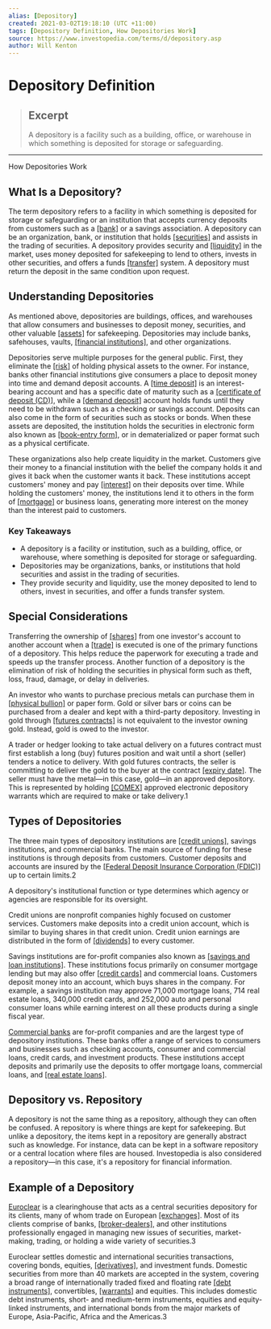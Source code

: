 ```yaml
---
alias: [Depository]
created: 2021-03-02T19:18:10 (UTC +11:00)
tags: [Depository Definition, How Depositories Work]
source: https://www.investopedia.com/terms/d/depository.asp
author: Will Kenton
---
```


# Depository Definition

> ## Excerpt
> A depository is a facility such as a building, office, or warehouse in which something is deposited for storage or safeguarding.

---

How Depositories Work
## What Is a Depository?

The term depository refers to a facility in which something is deposited for storage or safeguarding or an institution that accepts currency deposits from customers such as a [[bank]](https://www.investopedia.com/terms/b/bank.asp) or a savings association. A depository can be an organization, bank, or institution that holds [[securities]](https://www.investopedia.com/terms/s/security.asp) and assists in the trading of securities. A depository provides security and [[liquidity]](https://www.investopedia.com/terms/l/liquidity.asp) in the market, uses money deposited for safekeeping to lend to others, invests in other securities, and offers a funds [[transfer]](https://www.investopedia.com/terms/t/transfer.asp) system. A depository must return the deposit in the same condition upon request.

## Understanding Depositories

As mentioned above, depositories are buildings, offices, and warehouses that allow consumers and businesses to deposit money, securities, and other valuable [[assets]](https://www.investopedia.com/terms/a/asset.asp) for safekeeping. Depositories may include banks, safehouses, vaults, [[financial institutions]](https://www.investopedia.com/terms/f/financialinstitution.asp), and other organizations.

Depositories serve multiple purposes for the general public. First, they eliminate the [[risk]](https://www.investopedia.com/terms/r/risk.asp) of holding physical assets to the owner. For instance, banks other financial institutions give consumers a place to deposit money into time and demand deposit accounts. A [[time deposit]](https://www.investopedia.com/terms/t/timedeposit.asp) is an interest-bearing account and has a specific date of maturity such as a [[certificate of deposit (CD)]](https://www.investopedia.com/terms/c/certificateofdeposit.asp), while a [[demand deposit]](https://www.investopedia.com/terms/d/demanddeposit.asp) account holds funds until they need to be withdrawn such as a checking or savings account. Deposits can also come in the form of securities such as stocks or bonds. When these assets are deposited, the institution holds the securities in electronic form also known as [[book-entry form]](https://www.investopedia.com/terms/b/bookentrysecurities.asp), or in dematerialized or paper format such as a physical certificate.

These organizations also help create liquidity in the market. Customers give their money to a financial institution with the belief the company holds it and gives it back when the customer wants it back. These institutions accept customers' money and pay [[interest]](https://www.investopedia.com/terms/i/interest.asp) on their deposits over time. While holding the customers' money, the institutions lend it to others in the form of [[mortgage]](https://www.investopedia.com/terms/m/mortgage.asp) or business loans, generating more interest on the money than the interest paid to customers.

### Key Takeaways

-   A depository is a facility or institution, such as a building, office, or warehouse, where something is deposited for storage or safeguarding.
-   Depositories may be organizations, banks, or institutions that hold securities and assist in the trading of securities.
-   They provide security and liquidity, use the money deposited to lend to others, invest in securities, and offer a funds transfer system.

## Special Considerations

Transferring the ownership of [[shares]](https://www.investopedia.com/terms/s/shares.asp) from one investor's account to another account when a [[trade]](https://www.investopedia.com/terms/t/trade.asp) is executed is one of the primary functions of a depository. This helps reduce the paperwork for executing a trade and speeds up the transfer process. Another function of a depository is the elimination of risk of holding the securities in physical form such as theft, loss, fraud, damage, or delay in deliveries.

An investor who wants to purchase precious metals can purchase them in [[physical bullion]](https://www.investopedia.com/terms/b/bullion.asp) or paper form. Gold or silver bars or coins can be purchased from a dealer and kept with a third-party depository. Investing in gold through [[futures contracts]](https://www.investopedia.com/terms/f/futurescontract.asp) is not equivalent to the investor owning gold. Instead, gold is owed to the investor.

A trader or hedger looking to take actual delivery on a futures contract must first establish a long (buy) futures position and wait until a short (seller) tenders a notice to delivery. With gold futures contracts, the seller is committing to deliver the gold to the buyer at the contract [[expiry date]](https://www.investopedia.com/terms/e/expirationdate.asp). The seller must have the metal—in this case, gold—in an approved depository. This is represented by holding [[COMEX]](https://www.investopedia.com/terms/c/comex.asp) approved electronic depository warrants which are required to make or take delivery.1

## Types of Depositories

The three main types of depository institutions are [[credit unions]](https://www.investopedia.com/terms/c/creditunion.asp), savings institutions, and commercial banks. The main source of funding for these institutions is through deposits from customers. Customer deposits and accounts are insured by the [[Federal Deposit Insurance Corporation (FDIC)]](https://www.investopedia.com/terms/f/fdic.asp) up to certain limits.2

A depository's institutional function or type determines which agency or agencies are responsible for its oversight.

Credit unions are nonprofit companies highly focused on customer services. Customers make deposits into a credit union account, which is similar to buying shares in that credit union. Credit union earnings are distributed in the form of [[dividends]](https://www.investopedia.com/terms/d/dividend.asp) to every customer.

Savings institutions are for-profit companies also known as [[savings and loan institutions]](https://www.investopedia.com/terms/f/federal-savings-and-loan.asp). These institutions focus primarily on consumer mortgage lending but may also offer [[credit cards]](https://www.investopedia.com/terms/c/creditcard.asp) and commercial loans. Customers deposit money into an account, which buys shares in the company. For example, a savings institution may approve 71,000 mortgage loans, 714 real estate loans, 340,000 credit cards, and 252,000 auto and personal consumer loans while earning interest on all these products during a single fiscal year.

[Commercial banks](https://www.investopedia.com/terms/c/commercialbank.asp) are for-profit companies and are the largest type of depository institutions. These banks offer a range of services to consumers and businesses such as checking accounts, consumer and commercial loans, credit cards, and investment products. These institutions accept deposits and primarily use the deposits to offer mortgage loans, commercial loans, and [[real estate loans]](https://www.investopedia.com/terms/c/commercial-real-estate-loan.asp).

## Depository vs. Repository

A depository is not the same thing as a repository, although they can often be confused. A repository is where things are kept for safekeeping. But unlike a depository, the items kept in a repository are generally abstract such as knowledge. For instance, data can be kept in a software repository or a central location where files are housed. Investopedia is also considered a repository—in this case, it's a repository for financial information.

## Example of a Depository

[Euroclear](https://www.investopedia.com/terms/e/euroclear.asp) is a clearinghouse that acts as a central securities depository for its clients, many of whom trade on European [[exchanges]](https://www.investopedia.com/terms/e/exchange.asp). Most of its clients comprise of banks, [[broker-dealers]](https://www.investopedia.com/terms/b/broker-dealer.asp), and other institutions professionally engaged in managing new issues of securities, market-making, trading, or holding a wide variety of securities.3

Euroclear settles domestic and international securities transactions, covering bonds, equities, [[derivatives]](https://www.investopedia.com/terms/d/derivative.asp), and investment funds. Domestic securities from more than 40 markets are accepted in the system, covering a broad range of internationally traded fixed and floating rate [[debt instruments]](https://www.investopedia.com/terms/d/debtinstrument.asp), convertibles, [[warrants]](https://www.investopedia.com/terms/w/warrant.asp) and equities. This includes domestic debt instruments, short- and medium-term instruments, equities and equity-linked instruments, and international bonds from the major markets of Europe, Asia-Pacific, Africa and the Americas.3
